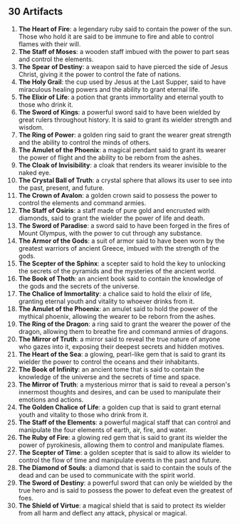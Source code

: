 ## 30 Artifacts

1. **The Heart of Fire**: a legendary ruby said to contain the power of the sun. Those who hold it are said to be immune to fire and able to control flames with their will.
1. **The Staff of Moses**: a wooden staff imbued with the power to part seas and control the elements.
1. **The Spear of Destiny**: a weapon said to have pierced the side of Jesus Christ, giving it the power to control the fate of nations.
1. **The Holy Grail**: the cup used by Jesus at the Last Supper, said to have miraculous healing powers and the ability to grant eternal life.
1. **The Elixir of Life**: a potion that grants immortality and eternal youth to those who drink it.
1. **The Sword of Kings**: a powerful sword said to have been wielded by great rulers throughout history. It is said to grant its wielder strength and wisdom.
1. **The Ring of Power**: a golden ring said to grant the wearer great strength and the ability to control the minds of others.
1. **The Amulet of the Phoenix**: a magical pendant said to grant its wearer the power of flight and the ability to be reborn from the ashes.
1. **The Cloak of Invisibility**: a cloak that renders its wearer invisible to the naked eye.
1. **The Crystal Ball of Truth**: a crystal sphere that allows its user to see into the past, present, and future.
1. **The Crown of Avalon**: a golden crown said to possess the power to control the elements and command armies.
1. **The Staff of Osiris**: a staff made of pure gold and encrusted with diamonds, said to grant the wielder the power of life and death.
1. **The Sword of Paradise**: a sword said to have been forged in the fires of Mount Olympus, with the power to cut through any substance.
1. **The Armor of the Gods**: a suit of armor said to have been worn by the greatest warriors of ancient Greece, imbued with the strength of the gods.
1. **The Scepter of the Sphinx**: a scepter said to hold the key to unlocking the secrets of the pyramids and the mysteries of the ancient world.
1. **The Book of Thoth**: an ancient book said to contain the knowledge of the gods and the secrets of the universe.
1. **The Chalice of Immortality**: a chalice said to hold the elixir of life, granting eternal youth and vitality to whoever drinks from it.
1. **The Amulet of the Phoenix**: an amulet said to hold the power of the mythical phoenix, allowing the wearer to be reborn from the ashes.
1. **The Ring of the Dragon**: a ring said to grant the wearer the power of the dragon, allowing them to breathe fire and command armies of dragons.
1. **The Mirror of Truth**: a mirror said to reveal the true nature of anyone who gazes into it, exposing their deepest secrets and hidden motives.
1. **The Heart of the Sea**: a glowing, pearl-like gem that is said to grant its wielder the power to control the oceans and their inhabitants.
1. **The Book of Infinity**: an ancient tome that is said to contain the knowledge of the universe and the secrets of time and space.
1. **The Mirror of Truth**: a mysterious mirror that is said to reveal a person's innermost thoughts and desires, and can be used to manipulate their emotions and actions.
1. **The Golden Chalice of Life**: a golden cup that is said to grant eternal youth and vitality to those who drink from it.
1. **The Staff of the Elements**: a powerful magical staff that can control and manipulate the four elements of earth, air, fire, and water.
1. **The Ruby of Fire**: a glowing red gem that is said to grant its wielder the power of pyrokinesis, allowing them to control and manipulate flames.
1. **The Scepter of Time**: a golden scepter that is said to allow its wielder to control the flow of time and manipulate events in the past and future.
1. **The Diamond of Souls**: a diamond that is said to contain the souls of the dead and can be used to communicate with the spirit world.
1. **The Sword of Destiny**: a powerful sword that can only be wielded by the true hero and is said to possess the power to defeat even the greatest of foes.
1. **The Shield of Virtue**: a magical shield that is said to protect its wielder from all harm and deflect any attack, physical or magical.

